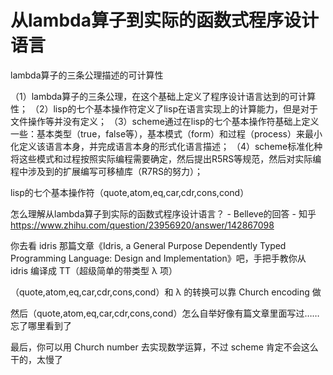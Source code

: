 # 从lambda算子到实际的函数式程序设计语言






lambda算子的三条公理描述的可计算性

（1）lambda算子的三条公理，在这个基础上定义了程序设计语言达到的可计算性；
（2）lisp的七个基本操作符定义了lisp在语言实现上的计算能力，但是对于文件操作等并没有定义；
（3）scheme通过在lisp的七个基本操作符基础上定义一些：基本类型（true，false等），基本模式（form）和过程（process）来最小化定义该语言本身，并完成语言本身的形式化语言描述；
（4）scheme标准化种将这些模式和过程按照实际编程需要确定，然后提出R5RS等规范，然后对实际编程中涉及到的扩展编写可移植库（R7RS的努力）；



  lisp的七个基本操作符（quote,atom,eq,car,cdr,cons,cond） 
  


怎么理解从lambda算子到实际的函数式程序设计语言？ - Belleve的回答 - 知乎
https://www.zhihu.com/question/23956920/answer/142867098

你去看 idris 那篇文章《Idris, a General Purpose Dependently Typed Programming Language: Design and Implementation》吧，手把手教你从 idris 编译成 TT（超级简单的带类型 λ 项）

（quote,atom,eq,car,cdr,cons,cond）和 λ 的转换可以靠 Church encoding 做

然后（quote,atom,eq,car,cdr,cons,cond）怎么自举好像有篇文章里面写过……忘了哪里看到了

最后，你可以用 Church number 去实现数学运算，不过 scheme 肯定不会这么干的，太慢了


